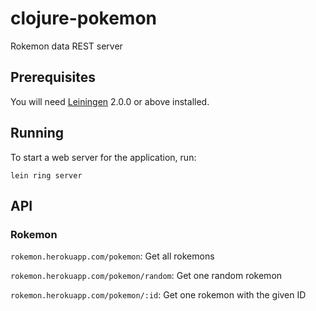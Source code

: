 # clojure-pokemon

Rokemon data REST server

## Prerequisites

You will need [Leiningen][] 2.0.0 or above installed.

[leiningen]: https://github.com/technomancy/leiningen

## Running

To start a web server for the application, run:

    lein ring server

## API

### Rokemon

`rokemon.herokuapp.com/pokemon`: Get all rokemons

`rokemon.herokuapp.com/pokemon/random`: Get one random rokemon

`rokemon.herokuapp.com/pokemon/:id`: Get one rokemon with the given ID